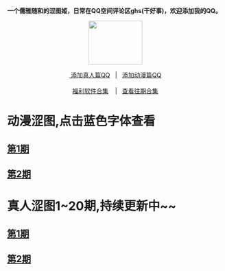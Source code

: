 <p><strong>一个儒雅随和的涩图姬，日常在QQ空间评论区ghs(干好事)，欢迎添加我的QQ。</strong></p>
<div align="center"><img src="https://wx3.sinaimg.cn/large/0076rN2Egy1ghg2q13tc5g303h02ut8z.gif" height="102" width="125"/></div>
<div align="center"><p><a href="https://qm.qq.com/cgi-bin/qm/qr?k=VHVfncJChRrSp_NGJrlJNgYpoaZ9ukMV
" rel="nofollow">&nbsp添加真人篇QQ</a>&nbsp&nbsp | &nbsp&nbsp;<a href="https://qm.qq.com/cgi-bin/qm/qr?k=m_LgW6KgED1aHePiscfi4DAD6KxDqSjy&noverify=0" rel="nofollow">添加动漫篇QQ</a><br/><br><a href="http://dwz.date/bWEk">福利软件合集</a> &nbsp&nbsp&nbsp|&nbsp&nbsp;&nbsp<a href="http://dwz.date/bWE8">查看往期合集</a></p></div>

<h1>动漫涩图,点击蓝色字体查看</h1>
<h2><a href="http://dwz.date/bZ73">第1期</a></h3>
<h2><a href="http://dwz.date/bZ77">第2期</a></h3>

<h1>真人涩图1~20期,持续更新中~~</h1>
<h2><a href="http://dwz.date/bZ6G">第1期</a></h3>
<h2><a href="http://dwz.date/bZ8m">第2期</a></h3>
